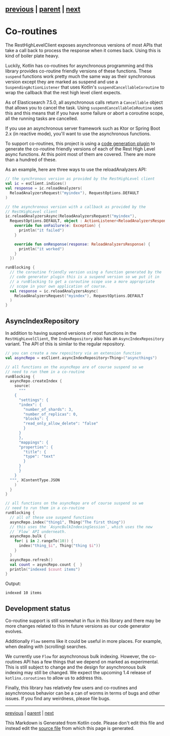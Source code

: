 [previous](query-dsl.md) | [parent](index.md) | [next](recipe-search-engine.md)
---

# Co-routines

The RestHighLevelClient exposes asynchronous versions of most APIs that take a call back to process
the response when it comes back. Using this is kind of boiler plate heavy. 

Luckily, Kotlin has co-routines for asynchronous programming and this library provides co-routine 
friendly versions of these functions. These `suspend` functions work pretty much the same way as their 
synchronous version except they are marked as suspend and use a `SuspendingActionListener` that uses
Kotlin's `suspendCancellableCoroutine` to wrap the callback that the rest high level client expects.

As of Elasticsearch 7.5.0, all asynchronous calls return a `Cancellable` object that allows you to cancel
the task. Using `suspendCancellableCoRoutine` uses this and this means that if you have some failure
or abort a coroutine scope, all the running tasks are cancelled. 

If you use an asynchronous server framework such as Ktor or Spring Boot 2.x (in reactive mode), you'll
want to use the asynchronous functions.

To support co-routines, this project is using a 
[code generation plugin](https://github.com/jillesvangurp/es-kotlin-codegen-plugin) 
to generate the co-routine friendly versions of each of the
Rest High Level async functions. At this point most of them are covered. There are more than a hundred 
of these. 

As an example, here are three ways to use the reloadAnalyzers API:

```kotlin
// the synchronous version as provided by the RestHighLevel client
val ic = esClient.indices()
val response = ic.reloadAnalyzers(
  ReloadAnalyzersRequest("myindex"), RequestOptions.DEFAULT
)

// the asynchronous version with a callback as provided by the
// RestHighLevel client
ic.reloadAnalyzersAsync(ReloadAnalyzersRequest("myindex"),
  RequestOptions.DEFAULT, object : ActionListener<ReloadAnalyzersResponse> {
    override fun onFailure(e: Exception) {
      println("it failed")
    }

    override fun onResponse(response: ReloadAnalyzersResponse) {
      println("it worked")
    }
  })

runBlocking {
  // the coroutine friendly version using a function generated by the
  // code generator plugin this is a suspend version so we put it in
  // a runBlocking to get a coroutine scope use a more appropriate
  // scope in your own application of course.
  val response = ic.reloadAnalyzersAsync(
    ReloadAnalyzersRequest("myindex"), RequestOptions.DEFAULT
  )
}
```

## AsyncIndexRepository

In addition to having suspend versions of most functions in the `RestHighLevelClient`, the 
`IndexRepository` also has an `AsyncIndexRepository` variant. The API of this is
similar to the regular repository. 

```kotlin
// you can create a new repository via an extension function
val asyncRepo = esClient.asyncIndexRepository<Thing>("asyncthings")

// all functions on the asyncRepo are of course suspend so we
// need to run them in a co-routine
runBlocking {
  asyncRepo.createIndex {
    source(
      """
    {
      "settings": {
      "index": {
        "number_of_shards": 3,
        "number_of_replicas": 0,
        "blocks": {
        "read_only_allow_delete": "false"
        }
      }
      },
      "mappings": {
      "properties": {
        "title": {
        "type": "text"
        }
      }
      }
    }
  """, XContentType.JSON
    )
  }
}
```

```kotlin
// all functions on the asyncRepo are of course suspend so we
// need to run them in a co-routine
runBlocking {
  // all of these use suspend functions
  asyncRepo.index("thing1", Thing("The first thing"))
  // this uses the `AsyncBulkIndexingSession`, which uses the new
  // `Flow` API underneath.
  asyncRepo.bulk {
    for( i in 2.rangeTo(10)) {
      index("thing_$i", Thing("thing $i"))
    }
  }
  asyncRepo.refresh()
  val count = asyncRepo.count {  }
  println("indexed $count items")
}
```

Output:

```
indexed 10 items

```

## Development status

Co-routine support is still somewhat in flux in this library and there may be more changes
related to this in future versions as our code generator evolves. 

Additionally `Flow` seems like it  could be useful in more places. For example, when
dealing with (scrolling) searches. 

We currently use `Flow` for asynchronous bulk indexing.  However, the co-routines
API  has a few things that we depend on  marked as experimental. This is still subject to 
change and the design for asynchronous bulk indexing may still be changed. We expect
the upcoming 1.4 release of `kotlinx.coroutines` to allow us to address this.

Finally, this library has relatively few users and co-routines and asynchronous behavior can
be a can of worms in terms of bugs and other issues. If you find any weirdness, please file bugs.


---

[previous](query-dsl.md) | [parent](index.md) | [next](recipe-search-engine.md)

This Markdown is Generated from Kotlin code. Please don't edit this file and instead edit the [source file](https://github.com/jillesvangurp/es-kotlin-wrapper-client/tree/master/src/test/kotlin/io/inbot/eskotlinwrapper/manual/CoRoutinesManualTest.kt) from which this page is generated.